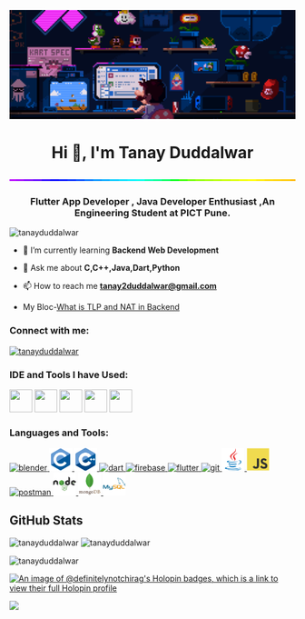 ![logo](https://github.com/FireFeast7/FireFeast7/blob/main/coder.gif)
<h1 align="center">Hi 👋, I'm Tanay Duddalwar</h1>
<img style="width:100%;height:3px;" src="https://github.com/NuroDev/NuroDev/blob/6f0d0a8cff5c44aea2d4f24d949f692ee54002de/bar.gif">
<h3 align="center">Flutter App Developer , Java Developer Enthusiast ,An Engineering Student at PICT Pune. </h3>

<p align="left"> <img src="https://komarev.com/ghpvc/?username=tanayduddalwar&label=Profile%20views&color=0e75b6&style=flat" alt="tanayduddalwar" /> </p>

- 🌱 I’m currently learning **Backend Web Development**

- 💬 Ask me about **C,C++,Java,Dart,Python**

- 📫 How to reach me **tanay2duddalwar@gmail.com**

-  My Bloc-[What is TLP and NAT in Backend](https://medium.com/@tanay2duddalwar/how-does-tlp-nat-works-in-backend-e84b5893fa78)


<h3 align="left">Connect with me:</h3>
<p align="left">

<a href="https://www.linkedin.com/in/tanay-duddalwar-075a79286/" target="blank"><img align="center" src="https://raw.githubusercontent.com/rahuldkjain/github-profile-readme-generator/master/src/images/icons/Social/linked-in-alt.svg" alt="tanayduddalwar" height="30" width="40" /></a>


</p>

### IDE and Tools I have Used:
<div>
<img height="40" width="40" src="https://img.icons8.com/color/48/000000/visual-studio-code-2019.png"/> 
 <img height="40" width="40" src="https://img.icons8.com/color/48/000000/pycharm.png"/>  
 <img height="40" width="40" src="https://static-00.iconduck.com/assets.00/clion-icon-256x256-zaezakn1.png"/>
 <img height="40" width="40" src="https://static-00.iconduck.com/assets.00/eclipse-icon-512x479-6ivkqawb.png"/>
 <img height="40" width="40" src="https://img.icons8.com/color/50/000000/git.png"/>
</div>



<h3 align="left">Languages and Tools:</h3>
<p align="left"> <a href="https://www.blender.org/" target="_blank" rel="noreferrer"> <img src="https://download.blender.org/branding/community/blender_community_badge_white.svg" alt="blender" width="40" height="40"/> </a> <a href="https://www.cprogramming.com/" target="_blank" rel="noreferrer"> <img src="https://raw.githubusercontent.com/devicons/devicon/master/icons/c/c-original.svg" alt="c" width="40" height="40"/> </a> <a href="https://www.w3schools.com/cpp/" target="_blank" rel="noreferrer"> <img src="https://raw.githubusercontent.com/devicons/devicon/master/icons/cplusplus/cplusplus-original.svg" alt="cplusplus" width="40" height="40"/> </a> <a href="https://dart.dev" target="_blank" rel="noreferrer"> <img src="https://www.vectorlogo.zone/logos/dartlang/dartlang-icon.svg" alt="dart" width="40" height="40"/> </a>  <a href="https://firebase.google.com/" target="_blank" rel="noreferrer"> <img src="https://www.vectorlogo.zone/logos/firebase/firebase-icon.svg" alt="firebase" width="40" height="40"/> </a> <a href="https://flutter.dev" target="_blank" rel="noreferrer"> <img src="https://www.vectorlogo.zone/logos/flutterio/flutterio-icon.svg" alt="flutter" width="40" height="40"/> </a> <a href="https://git-scm.com/" target="_blank" rel="noreferrer"> <img src="https://www.vectorlogo.zone/logos/git-scm/git-scm-icon.svg" alt="git" width="40" height="40"/> </a> <a href="https://www.java.com" target="_blank" rel="noreferrer"> <img src="https://raw.githubusercontent.com/devicons/devicon/master/icons/java/java-original.svg" alt="java" width="40" height="40"/> </a> <a href="https://developer.mozilla.org/en-US/docs/Web/JavaScript" target="_blank" rel="noreferrer"> <img src="https://raw.githubusercontent.com/devicons/devicon/master/icons/javascript/javascript-original.svg" alt="javascript" width="40" height="40"/> </a>
   
  <a href="https://postman.com" target="_blank"> 
  <img src="https://www.vectorlogo.zone/logos/getpostman/getpostman-icon.svg" alt="postman" width="40" height="40"/> </a><a href="https://nodejs.org/en" target="_blank" rel="noreferrer"> <img src="https://raw.githubusercontent.com/devicons/devicon/master/icons/nodejs/nodejs-original-wordmark.svg" alt="mariadb" width="40" height="40"/> </a> <a href="https://www.mongodb.com/" target="_blank" rel="noreferrer"> <img src="https://raw.githubusercontent.com/devicons/devicon/master/icons/mongodb/mongodb-original-wordmark.svg" alt="mongodb" width="40" height="40"/> </a> <a href="https://www.mysql.com/" target="_blank" rel="noreferrer"> <img src="https://raw.githubusercontent.com/devicons/devicon/master/icons/mysql/mysql-original-wordmark.svg" alt="mysql" width="40" height="40"/> </a> </p>


## GitHub Stats
<p align="center">
<div>
<img height = "180" width = "500" src="https://github-readme-stats.vercel.app/api?username=tanayduddalwar&show_icons=true&theme=outrun" alt="tanayduddalwar">
<img height = "180" width = "500" src="https://github-readme-stats.vercel.app/api/top-langs?username=tanayduddalwar&show_icons=true&locale=en&layout=compact&theme=outrun" alt="tanayduddalwar">
<!<img height = "180" width = "500" src="http://github-readme-streak-stats.herokuapp.com?user=tanayduddalwar&theme=buefy-dark&date_format=M%20j%5B%2C%20Y%5D" alt="tanayduddalwar" />
</div>
</p>

<p><img align="center" src="https://github-readme-streak-stats.herokuapp.com/?user=tanayduddalwar&theme=outrun" alt="tanayduddalwar" />

[![An image of @definitelynotchirag's Holopin badges, which is a link to view their full Holopin profile](https://holopin.me/tanayduddalwar)](https://holopin.io/@tanayduddalwar)

![](https://hit.yhype.me/github/profile?user_id=113599034)

